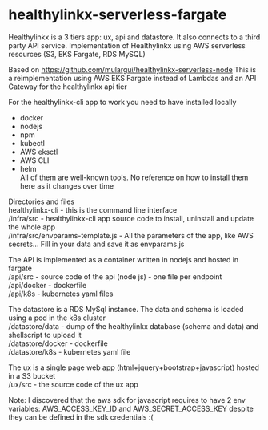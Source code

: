 # healthylinkx-serverless-fargate
Healthylinkx is a 3 tiers app: ux, api and datastore. It also connects to a third party API service. 
Implementation of Healthylinkx using AWS serverless resources (S3, EKS Fargate, RDS MySQL)

Based on https://github.com/mulargui/healthylinkx-serverless-node
This is a reimplementation using AWS EKS Fargate instead of Lambdas and an API Gateway for the healthylinkx api tier

For the healthylinkx-cli app to work you need to have installed locally
* docker
* nodejs
* npm
* kubectl
* AWS eksctl
* AWS CLI
* helm  
All of them are well-known tools. No reference on how to install them here as it changes over time

Directories and files  
healthylinkx-cli - this is the command line interface  
/infra/src - healthylinkx-cli app source code to install, uninstall and update the whole app  
/infra/src/envparams-template.js - All the parameters of the app, like AWS secrets... 
Fill in your data and save it as envparams.js

The API is implemented as a container written in nodejs and hosted in fargate  
/api/src - source code of the api (node js) - one file per endpoint  
/api/docker - dockerfile  
/api/k8s - kubernetes yaml files

The datastore is a RDS MySql instance. The data and schema is loaded using a pod in the k8s cluster  
/datastore/data - dump of the healthylinkx database (schema and data) and shellscript to upload it  
/datastore/docker - dockerfile  
/datastore/k8s - kubernetes yaml file

The ux is a single page web app (html+jquery+bootstrap+javascript) hosted in a S3 bucket  
/ux/src - the source code of the ux app 

Note: I discovered that the aws sdk for javascript requires to have 2 env variables: AWS_ACCESS_KEY_ID and AWS_SECRET_ACCESS_KEY despite they can be defined in the sdk credentials :( 